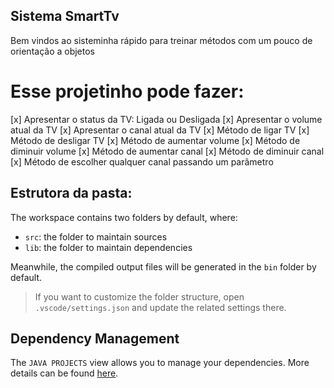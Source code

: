 ## Sistema SmartTv

Bem vindos ao sisteminha rápido para treinar métodos com um pouco de orientação a objetos

# Esse projetinho pode fazer:
[x] Apresentar o status da TV: Ligada ou Desligada
[x] Apresentar o volume atual da TV
[x] Apresentar o canal atual da TV
[x] Método de ligar TV
[x] Método de desligar TV
[x] Método de aumentar volume
[x] Método de diminuir volume
[x] Método de aumentar canal
[x] Método de diminuir canal
[x] Método de escolher qualquer canal passando um parâmetro

## Estrutora da pasta:

The workspace contains two folders by default, where:

- `src`: the folder to maintain sources
- `lib`: the folder to maintain dependencies

Meanwhile, the compiled output files will be generated in the `bin` folder by default.

> If you want to customize the folder structure, open `.vscode/settings.json` and update the related settings there.

## Dependency Management

The `JAVA PROJECTS` view allows you to manage your dependencies. More details can be found [here](https://github.com/microsoft/vscode-java-dependency#manage-dependencies).
